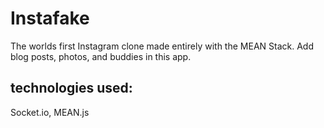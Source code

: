 # Instafake
The worlds first Instagram clone made entirely with the MEAN Stack. Add blog posts, photos, and buddies in this app.

## technologies used:

Socket.io, MEAN.js
